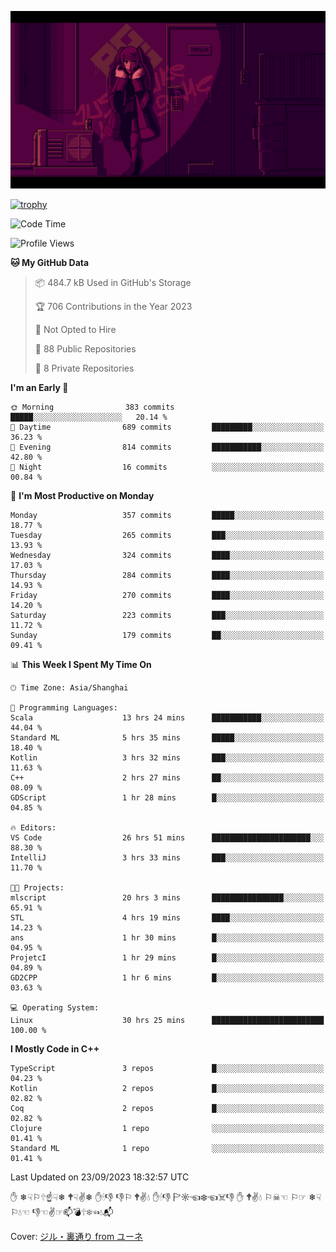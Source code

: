 ![](imgs/main.png)

[![trophy](https://github-profile-trophy.vercel.app/?username=NeilKleistGao&theme=dracula)](https://github.com/ryo-ma/github-profile-trophy)

<!--START_SECTION:waka-->
![Code Time](http://img.shields.io/badge/Code%20Time-98%20hrs%2025%20mins-blue)

![Profile Views](http://img.shields.io/badge/Profile%20Views-0-blue)

**🐱 My GitHub Data** 

> 📦 484.7 kB Used in GitHub's Storage 
 > 
> 🏆 706 Contributions in the Year 2023
 > 
> 🚫 Not Opted to Hire
 > 
> 📜 88 Public Repositories 
 > 
> 🔑 8 Private Repositories 
 > 
**I'm an Early 🐤** 

```text
🌞 Morning                383 commits         █████░░░░░░░░░░░░░░░░░░░░   20.14 % 
🌆 Daytime                689 commits         █████████░░░░░░░░░░░░░░░░   36.23 % 
🌃 Evening                814 commits         ███████████░░░░░░░░░░░░░░   42.80 % 
🌙 Night                  16 commits          ░░░░░░░░░░░░░░░░░░░░░░░░░   00.84 % 
```
📅 **I'm Most Productive on Monday** 

```text
Monday                   357 commits         █████░░░░░░░░░░░░░░░░░░░░   18.77 % 
Tuesday                  265 commits         ███░░░░░░░░░░░░░░░░░░░░░░   13.93 % 
Wednesday                324 commits         ████░░░░░░░░░░░░░░░░░░░░░   17.03 % 
Thursday                 284 commits         ████░░░░░░░░░░░░░░░░░░░░░   14.93 % 
Friday                   270 commits         ████░░░░░░░░░░░░░░░░░░░░░   14.20 % 
Saturday                 223 commits         ███░░░░░░░░░░░░░░░░░░░░░░   11.72 % 
Sunday                   179 commits         ██░░░░░░░░░░░░░░░░░░░░░░░   09.41 % 
```


📊 **This Week I Spent My Time On** 

```text
🕑︎ Time Zone: Asia/Shanghai

💬 Programming Languages: 
Scala                    13 hrs 24 mins      ███████████░░░░░░░░░░░░░░   44.04 % 
Standard ML              5 hrs 35 mins       █████░░░░░░░░░░░░░░░░░░░░   18.40 % 
Kotlin                   3 hrs 32 mins       ███░░░░░░░░░░░░░░░░░░░░░░   11.63 % 
C++                      2 hrs 27 mins       ██░░░░░░░░░░░░░░░░░░░░░░░   08.09 % 
GDScript                 1 hr 28 mins        █░░░░░░░░░░░░░░░░░░░░░░░░   04.85 % 

🔥 Editors: 
VS Code                  26 hrs 51 mins      ██████████████████████░░░   88.30 % 
IntelliJ                 3 hrs 33 mins       ███░░░░░░░░░░░░░░░░░░░░░░   11.70 % 

🐱‍💻 Projects: 
mlscript                 20 hrs 3 mins       ████████████████░░░░░░░░░   65.91 % 
STL                      4 hrs 19 mins       ████░░░░░░░░░░░░░░░░░░░░░   14.23 % 
ans                      1 hr 30 mins        █░░░░░░░░░░░░░░░░░░░░░░░░   04.95 % 
ProjetcI                 1 hr 29 mins        █░░░░░░░░░░░░░░░░░░░░░░░░   04.89 % 
GD2CPP                   1 hr 6 mins         █░░░░░░░░░░░░░░░░░░░░░░░░   03.63 % 

💻 Operating System: 
Linux                    30 hrs 25 mins      █████████████████████████   100.00 % 
```

**I Mostly Code in C++** 

```text
TypeScript               3 repos             █░░░░░░░░░░░░░░░░░░░░░░░░   04.23 % 
Kotlin                   2 repos             █░░░░░░░░░░░░░░░░░░░░░░░░   02.82 % 
Coq                      2 repos             █░░░░░░░░░░░░░░░░░░░░░░░░   02.82 % 
Clojure                  1 repo              ░░░░░░░░░░░░░░░░░░░░░░░░░   01.41 % 
Standard ML              1 repo              ░░░░░░░░░░░░░░░░░░░░░░░░░   01.41 % 
```




 Last Updated on 23/09/2023 18:32:57 UTC
<!--END_SECTION:waka-->

✋ ❄☟⚐🕆☝☟❄ 🕈☟✌❄ ✋🕯👎 👎⚐ 🕈✌💧 ✋🕯👎 🏱☼☜❄☜☠👎 ✋ 🕈✌💧 ⚐☠☜ ⚐☞ ❄☟⚐💧☜ 👎☜✌☞📫💣🕆❄☜💧📬

Cover: [ジル・裏通り from ユーネ](https://www.pixiv.net/artworks/62127066)
